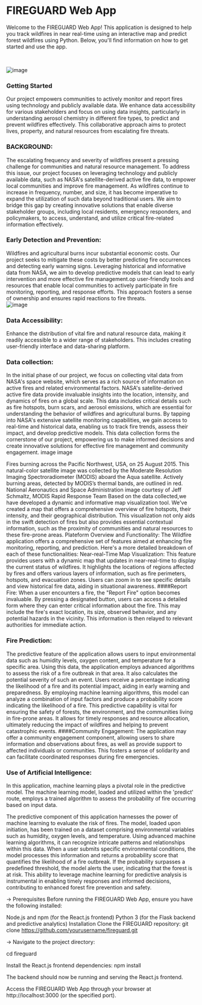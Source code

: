 <h1>FIREGUARD Web App</h1>
<p>Welcome to the FIREGUARD Web App! This application is designed to help you track wildfires in near real-time using an interactive map and predict forest wildfires using Python. Below, you'll find information on how to get started and use the app.</p>
<br>

![image](https://github.com/SALMANHILI/fireguard/assets/109222748/af76992d-5ec3-4913-be45-1e4c5e41542f)
<br>

<h3>Getting Started </h3>
Our project empowers communities to actively monitor and report fires using technology and publicly available data. We enhance data accessibility for various stakeholders and focus on using data insights, particularly in understanding aerosol chemistry in different fire types, to predict and prevent wildfires effectively. This collaborative approach aims to protect lives, property, and natural resources from escalating fire threats.

<h3>BACKGROUND:</h3>
The escalating frequency and severity of wildfires present a pressing challenge for communities and natural resource management. To address this issue, our project focuses on leveraging technology and publicly available data, such as NASA's satellite-derived active fire data, to empower local communities and improve fire management. As wildfires continue to increase in frequency, number, and size, it has become imperative to expand the utilization of such data beyond traditional users. We aim to bridge this gap by creating innovative solutions that enable diverse stakeholder groups, including local residents, emergency responders, and policymakers, to access, understand, and utilize critical fire-related information effectively.

<h3>Early Detection and Prevention:
</h3>

Wildfires and agricultural burns incur substantial economic costs. Our project seeks to mitigate these costs by better predicting fire occurrences and detecting early warning signs. Leveraging historical and informative data from NASA, we aim to develop predictive models that can lead to early intervention and more effective fire management.op user-friendly tools and resources that enable local communities to actively participate in fire monitoring, reporting, and response efforts. This approach fosters a sense of ownership and ensures rapid reactions to fire threats.
<br>
![image](https://github.com/SALMANHILI/fireguard/assets/109222748/bd164f01-ad82-4190-be81-2a0c2b8e3ecc)
<br>

<h3>Data Accessibility:
</h3>

Enhance the distribution of vital fire and natural resource data, making it readily accessible to a wider range of stakeholders. This includes creating user-friendly interface and data-sharing platform.

<h3>Data collection:
</h3>

In the initial phase of our project, we focus on collecting vital data from NASA's space website, which serves as a rich source of information on active fires and related environmental factors. NASA's satellite-derived active fire data provide invaluable insights into the location, intensity, and dynamics of fires on a global scale. This data includes critical details such as fire hotspots, burn scars, and aerosol emissions, which are essential for understanding the behavior of wildfires and agricultural burns. By tapping into NASA's extensive satellite monitoring capabilities, we gain access to real-time and historical data, enabling us to track fire trends, assess their impact, and develop predictive models. This data collection forms the cornerstone of our project, empowering us to make informed decisions and create innovative solutions for effective fire management and community engagement. image image

Fires burning across the Pacific Northwest, USA, on 25 August 2015. This natural-color satellite image was collected by the Moderate Resolution Imaging Spectroradiometer (MODIS) aboard the Aqua satellite. Actively burning areas, detected by MODIS’s thermal bands, are outlined in red. National Aeronautics and Space Administration image courtesy of Jeff Schmaltz, MODIS Rapid Response Team Based on the data collected,we have developed a dynamic and informative map visualization tool. We've created a map that offers a comprehensive overview of fire hotspots, their intensity, and their geographical distribution. This visualization not only aids in the swift detection of fires but also provides essential contextual information, such as the proximity of communities and natural resources to these fire-prone areas. Plateform Overview and Functionality: The Wildfire application offers a comprehensive set of features aimed at enhancing fire monitoring, reporting, and prediction. Here's a more detailed breakdown of each of these functionalities: Near-real-Time Map Visualization: This feature provides users with a dynamic map that updates in near-real-time to display the current status of wildfires. It highlights the locations of regions affected by fires and offers various layers of information, such as fire perimeters, hotspots, and evacuation zones. Users can zoom in to see specific details and view historical fire data, aiding in situational awareness. ####Report Fire: When a user encounters a fire, the "Report Fire" option becomes invaluable. By pressing a designated button, users can access a detailed form where they can enter critical information about the fire. This may include the fire's exact location, its size, observed behavior, and any potential hazards in the vicinity. This information is then relayed to relevant authorities for immediate action.
<h3>Fire Prediction:
</h3>

The predictive feature of the application allows users to input environmental data such as humidity levels, oxygen content, and temperature for a specific area. Using this data, the application employs advanced algorithms to assess the risk of a fire outbreak in that area. It also calculates the potential severity of such an event. Users receive a percentage indicating the likelihood of a fire and its potential impact, aiding in early warning and preparedness. By employing machine learning algorithms, this model can analyze a combination of input factors and produce a probability score indicating the likelihood of a fire. This predictive capability is vital for ensuring the safety of forests, the environment, and the communities living in fire-prone areas. It allows for timely responses and resource allocation, ultimately reducing the impact of wildfires and helping to prevent catastrophic events. ####Community Engagement: The application may offer a community engagement component, allowing users to share information and observations about fires, as well as provide support to affected individuals or communities. This fosters a sense of solidarity and can facilitate coordinated responses during fire emergencies.

<h3>Use of Artificial Intelligence:
</h3>

In this application, machine learning plays a pivotal role in the predictive model. The machine learning model, loaded and utilized within the 'predict' route, employs a trained algorithm to assess the probability of fire occurring based on input data. 

The predictive component of this application harnesses the power of machine learning to evaluate the risk of fires. The model, loaded upon initiation, has been trained on a dataset comprising environmental variables such as humidity, oxygen levels, and temperature. Using advanced machine learning algorithms, it can recognize intricate patterns and relationships within this data. When a user submits specific environmental conditions, the model processes this information and returns a probability score that quantifies the likelihood of a fire outbreak. If the probability surpasses a predefined threshold, the model alerts the user, indicating that the forest is at risk. This ability to leverage machine learning for predictive analysis is instrumental in enabling timely responses and informed decisions, contributing to enhanced forest fire prevention and safety.


-> Prerequisites
Before running the FIREGUARD Web App, ensure you have the following installed:

Node.js and npm (for the React.js frontend)
Python 3 (for the Flask backend and predictive analytics)
Installation
Clone the FIREGUARD repository: git clone https://github.com/yourusername/fireguard.git

-> Navigate to the project directory:

cd fireguard

Install the React.js frontend dependencies:
npm install

The backend should now be running and serving the React.js frontend.

Access the FIREGUARD Web App through your browser at http://localhost:3000 (or the specified port).
